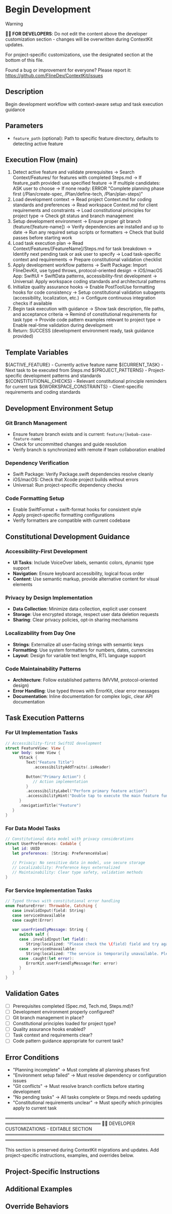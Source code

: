 # Begin Development
<!-- Template Version: 0 | ContextKit: 0.0.0 | Updated: 2025-01-26 -->

> [!WARNING]
> **👩‍💻 FOR DEVELOPERS**: Do not edit the content above the developer customization section - changes will be overwritten during ContextKit updates.
>
> For project-specific customizations, use the designated section at the bottom of this file.
>
> Found a bug or improvement for everyone? Please report it: https://github.com/FlineDev/ContextKit/issues

## Description
Begin development workflow with context-aware setup and task execution guidance

## Parameters
- `feature_path` (optional): Path to specific feature directory, defaults to detecting active feature

## Execution Flow (main)
1. Detect active feature and validate prerequisites
   → Search Context/Features/ for features with completed Steps.md
   → If feature_path provided: use specified feature
   → If multiple candidates: ASK user to choose
   → If none ready: ERROR "Complete planning phase first (/Plan/create-spec, /Plan/define-tech, /Plan/plan-steps)"
2. Load development context
   → Read project Context.md for coding standards and preferences
   → Read workspace Context.md for client requirements and constraints
   → Load constitutional principles for project type
   → Check git status and branch management
3. Setup development environment
   → Ensure proper git branch (feature/[feature-name])
   → Verify dependencies are installed and up to date
   → Run any required setup scripts or formatters
   → Check that build passes before starting work
4. Load task execution plan
   → Read Context/Features/[FeatureName]/Steps.md for task breakdown
   → Identify next pending task or ask user to specify
   → Load task-specific context and requirements
   → Prepare constitutional validation checklist
5. Apply development workflow patterns
   → Swift Package: Import FlineDevKit, use typed throws, protocol-oriented design
   → iOS/macOS App: SwiftUI + SwiftData patterns, accessibility-first development
   → Universal: Apply workspace coding standards and architectural patterns
6. Initialize quality assurance hooks
   → Enable PostToolUse formatting hooks for code consistency
   → Setup constitutional validation subagents (accessibility, localization, etc.)
   → Configure continuous integration checks if available
7. Begin task execution with guidance
   → Show task description, file paths, and acceptance criteria
   → Remind of constitutional requirements for task type
   → Provide code pattern examples relevant to project type
   → Enable real-time validation during development
8. Return: SUCCESS (development environment ready, task guidance provided)

## Template Variables
${ACTIVE_FEATURE} - Currently active feature name
${CURRENT_TASK} - Next task to be executed from Steps.md
${PROJECT_PATTERNS} - Project-specific development patterns and standards
${CONSTITUTIONAL_CHECKS} - Relevant constitutional principle reminders for current task
${WORKSPACE_CONSTRAINTS} - Client-specific requirements and coding standards

## Development Environment Setup

### Git Branch Management
- Ensure feature branch exists and is current: `feature/[kebab-case-feature-name]`
- Check for uncommitted changes and guide resolution
- Verify branch is synchronized with remote if team collaboration enabled

### Dependency Verification
- Swift Package: Verify Package.swift dependencies resolve cleanly
- iOS/macOS: Check that Xcode project builds without errors
- Universal: Run project-specific dependency checks

### Code Formatting Setup
- Enable SwiftFormat + swift-format hooks for consistent style
- Apply project-specific formatting configurations
- Verify formatters are compatible with current codebase

## Constitutional Development Guidance

### Accessibility-First Development
- **UI Tasks**: Include VoiceOver labels, semantic colors, dynamic type support
- **Navigation**: Ensure keyboard accessibility, logical focus order
- **Content**: Use semantic markup, provide alternative content for visual elements

### Privacy by Design Implementation
- **Data Collection**: Minimize data collection, explicit user consent
- **Storage**: Use encrypted storage, respect user data deletion requests
- **Sharing**: Clear privacy policies, opt-in sharing mechanisms

### Localizability from Day One
- **Strings**: Externalize all user-facing strings with semantic keys
- **Formatting**: Use system formatters for numbers, dates, currencies
- **Layout**: Design for variable text lengths, RTL language support

### Code Maintainability Patterns
- **Architecture**: Follow established patterns (MVVM, protocol-oriented design)
- **Error Handling**: Use typed throws with ErrorKit, clear error messages
- **Documentation**: Inline documentation for complex logic, clear API documentation

## Task Execution Patterns

### For UI Implementation Tasks
```swift
// Accessibility-first SwiftUI development
struct FeatureView: View {
   var body: some View {
      VStack {
         Text("Feature Title")
            .accessibilityAddTraits(.isHeader)
         
         Button("Primary Action") { 
            // Action implementation
         }
         .accessibilityLabel("Perform primary feature action")
         .accessibilityHint("Double tap to execute the main feature functionality")
      }
      .navigationTitle("Feature")
   }
}
```

### For Data Model Tasks
```swift
// Constitutional data model with privacy considerations
struct UserPreferences: Codable {
   let id: UUID
   let preferences: [String: PreferenceValue]
   
   // Privacy: No sensitive data in model, use secure storage
   // Localizability: Preference keys externalized
   // Maintainability: Clear type safety, validation methods
}
```

### For Service Implementation Tasks
```swift
// Typed throws with constitutional error handling
enum FeatureError: Throwable, Catching {
   case invalidInput(field: String)
   case serviceUnavailable
   case caught(Error)
   
   var userFriendlyMessage: String {
      switch self {
      case .invalidInput(let field):
         String(localized: "Please check the \(field) field and try again.")
      case .serviceUnavailable:
         String(localized: "The service is temporarily unavailable. Please try again later.")
      case .caught(let error):
         ErrorKit.userFriendlyMessage(for: error)
      }
   }
}
```

## Validation Gates
- [ ] Prerequisites completed (Spec.md, Tech.md, Steps.md)?
- [ ] Development environment properly configured?
- [ ] Git branch management in place?
- [ ] Constitutional principles loaded for project type?
- [ ] Quality assurance hooks enabled?
- [ ] Task context and requirements clear?
- [ ] Code pattern guidance appropriate for current task?

## Error Conditions
- "Planning incomplete" → Must complete all planning phases first
- "Environment setup failed" → Must resolve dependency or configuration issues
- "Git conflicts" → Must resolve branch conflicts before starting development
- "No pending tasks" → All tasks complete or Steps.md needs updating
- "Constitutional requirements unclear" → Must specify which principles apply to current task

════════════════════════════════════════════════════════════════════════════════
👩‍💻 DEVELOPER CUSTOMIZATIONS - EDITABLE SECTION
════════════════════════════════════════════════════════════════════════════════

This section is preserved during ContextKit migrations and updates.
Add project-specific instructions, examples, and overrides below.

## Project-Specific Instructions

<!-- Add project-specific guidance here -->

## Additional Examples

<!-- Add examples specific to your project here -->

## Override Behaviors

<!-- Document any project-specific overrides here -->